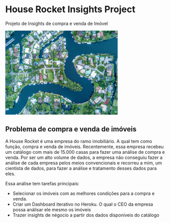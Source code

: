 #  House Rocket Insights Project
Projeto de Insights de compra e venda de Imóvel

<img src="https://github.com/BarbosaDS/Insights-Project/blob/50ac3a15f168c464b6d12724ff41560dc4a7d742/projeto01.jpg" width=70% height=70%/>

## Problema de compra e venda de imóveis

A House Rocket é uma empresa do ramo imobiliário. A qual tem como função, compra e venda de imóveis. Recentemente, essa empresa recebeu um catálogo com mais de 15.000 casas para fazer uma análise de compra e venda. Por ser um alto volume de dados, a empresa não conseguiu fazer a análise de cada empresa pelos meios convencionais e recorreu a mim, um cientista de dados, para fazer a análise e tratamento desses dados para eles.

Essa análise tem  tarefas principais:

- Selecionar os imóveis com as melhores condições para a compra e venda.
- Criar um Dashboard iterativo no Heroku. O qual o CEO da empresa possa análisar ele mesmo os imóveis
- Trazer insights de négocio a partir dos dados disponíveis do catálogo
